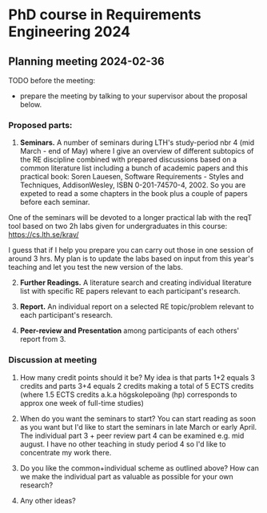 # PhD course in Requirements Engineering 2024

## Planning meeting 2024-02-36

TODO before the meeting:
* prepare the meeting by talking to your supervisor about the proposal below.

### Proposed parts:

1. **Seminars.** A number of seminars during LTH's study-period nbr 4 (mid March - end of May) where I give an overview of different subtopics of the RE discipline combined with prepared discussions based on a common literature list including a bunch of academic papers and this practical book: Soren Lauesen, Software Requirements - Styles and Techniques, AddisonWesley, ISBN 0-201-74570-4, 2002.  So you are expeted to read a some chapters in the book plus a couple of papers before each seminar.

One of the seminars will be devoted to a longer practical lab with the reqT tool based on two 2h labs given for undergraduates in this course: https://cs.lth.se/krav/ 

I guess that if I help you prepare you can carry out those in one session of around 3 hrs. My plan is to update the labs based on input from this year's teaching and let you test the new version of the labs.

2. **Further Readings.** A literature search and creating individual literature list with specific RE papers relevant to each participant's research.

3. **Report.** An individual report on a selected RE topic/problem relevant to each participant's research. 

4. **Peer-review and Presentation** among participants of each others' report from 3.

### Discussion at meeting

1. How many credit points should it be? My idea is that parts 1+2 equals 3 credits and parts 3+4 equals 2 credits making a total of 5 ECTS credits  (where 1.5 ECTS credits a.k.a högskolepoäng (hp) corresponds to approx one week of full-time studies)

2.  When do you want the seminars to start? You can start reading as soon as you want but I'd like to start the seminars in late March or early April. The individual part 3 + peer review part 4 can be examined e.g. mid august.  I have no other teaching in study period 4 so I'd like to concentrate my work there.

3. Do you like the common+individual scheme as outlined above? How can we make the individual part as valuable as possible for your own research?

4. Any other ideas?
